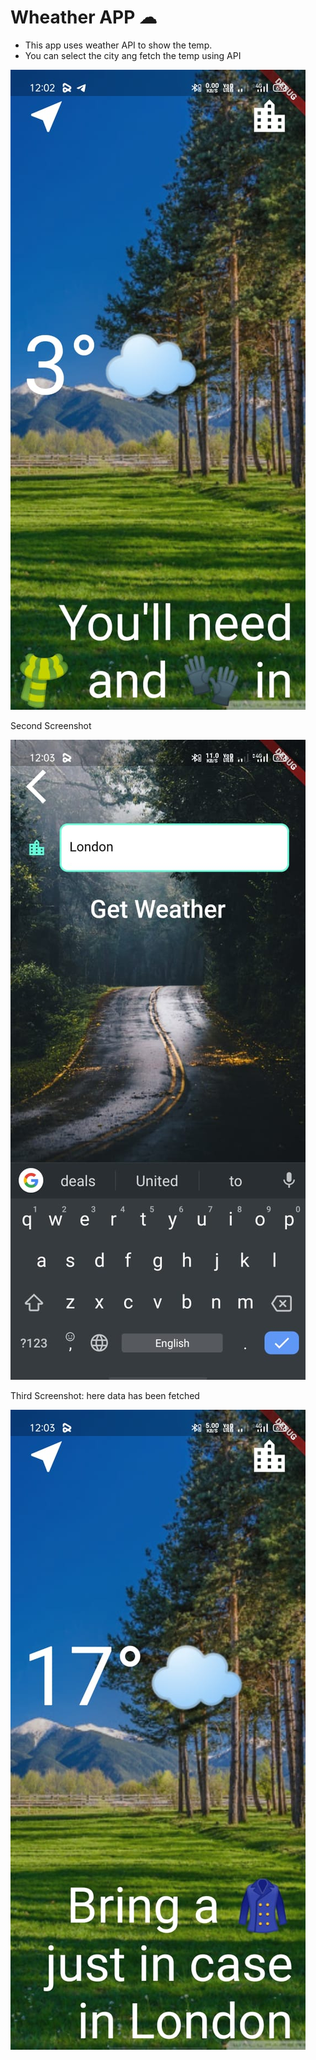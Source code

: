 
# Wheather APP ☁

- This app uses weather API to show the temp.
- You can select the city ang fetch the temp using API

![App Scree Shots](https://raw.githubusercontent.com/prajesh9921/Wheather_app/master/images/img1.jpeg)

Second Screenshot

![App Scree Shots](https://raw.githubusercontent.com/prajesh9921/Wheather_app/master/images/img2.jpeg)

Third Screenshot: here data has been fetched

![App Scree Shots](https://raw.githubusercontent.com/prajesh9921/Wheather_app/master/images/img3.jpeg)
